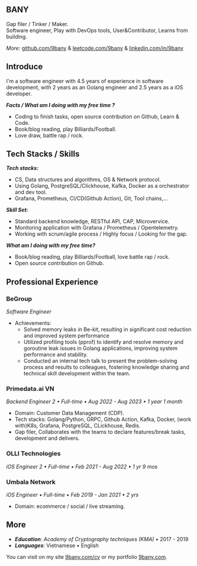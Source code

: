 ## BANY
Gap filer / Tinker / Maker.
<br/>
Software engineer, Play with DevOps tools, User&Contributor, Learns from building.
<br/>

*More:*  [github.com/9bany](https://github.com/9bany) & [leetcode.com/9bany](https://leetcode.com/9bany/) & [linkedin.com/in/9bany](https://www.linkedin.com/in/9bany/)

## Introduce
I'm a software engineer with 4.5 years of experience in software development, with 2 years as an Golang engineer and 2.5 years as a iOS developer.

***Facts / What am I doing with my free time ?***
- Coding to finish tasks, open source contribution on Github, Learn & Code.
- Book/blog reading, play Billiards/Football.
- Love draw, battle rap / rock.

## Tech Stacks / Skills

***Tech stacks:***
- CS, Data structures and algorithms, OS & Network protocol.
- Using Golang, PostgreSQL/Clickhouse, Kafka, Docker as a orchestrator and dev tool.
- Grafana, Prometheus, CI/CD(Github Action), Git, Tool chains,...

***Skill Set:***
- Standard backend knowledge, RESTful API, CAP, Microvervice.
- Monitoring application with Grafana / Prometheus / Opentelemetry.
- Working with scrum/agile process / Highly focus / Looking for the gap.

***What am I doing with my free time?***
- Book/blog reading, play Billiards/Football, love battle rap / rock.
- Open source contribution on Github.

## Professional Experience

### BeGroup
*Software Engineer*

- Achievements: 
    - Solved memory leaks in Be-kit, resulting in significant cost reduction and improved system performance
	- Utilized profiling tools (pprof) to identify and resolve memory and goroutine leak issues in Golang applications, improving system performance and stability.
	- Conducted an internal tech talk to present the problem-solving process and results to colleagues, fostering knowledge sharing and technical skill development within the team.

### Primedata.ai VN

*Backend Engineer 2 • Full-time • Aug 2022 - Aug 2023 • 1 year 1 month*

- Domain: Customer Data Management (CDP).
- Tech stacks: Golang/Python, GRPC, Github Action, Kafka, Docker, (work with)K8s, Grafana, PostgreSQL, CLickhouse, Redis.
- Gap filer, Collaborates with the teams to declare features/break tasks, development and delivers.

### OLLI Technologies

*iOS Engineer 2 • Full-time • Feb 2021 - Aug 2022 • 1 yr 9 mos*

### Umbala Network

*iOS Engineer • Full-time • Feb 2019 - Jan 2021 • 2 yrs*
- Domain: ecommerce / social / live streaming.

## More

- ***Education***: *Academy of Cryptography techniques (KMA)* • 2017 - 2019
- ***Languages***: Vietnamese • English

You can visit on my site [9bany.com/cv](https://9bany.com/cv.pdf) or my portfolio [9bany.com](https://9bany.com).
